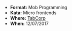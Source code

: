 * **Format:** Mob Programming
* **Kata:** Micro frontends
* **Where:** [TabCorp](https://www.tabcorp.com.au/)
* **When:** 12/07/2017
